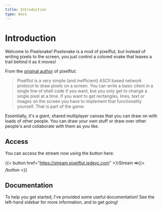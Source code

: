 ```yaml
---
title: Introduction
type: docs
---
```


# Introduction

Welcome to Pixelsnake! Pixelsnake is a mod of pixelflut, but instead of writing
pixels to the screen, you just control a colored snake that leaves a trail
behind it as it moves!

From the [original author](https://github.com/defnull/pixelflut) of pixelflut:

> Pixelflut is a very simple (and inefficient) ASCII based network protocol to
> draw pixels on a screen. You can write a basic client in a single line of
> shell code if you want, but you only get to change a single pixel at a time.
> If you want to get rectangles, lines, text or images on the screen you have
> to implement that functionality yourself. That is part of the game.

Essentially, it's a giant, shared multiplayer canvas that you can draw on with
loads of other people. You can draw your own stuff or draw over other people's
and collaborate with them as you like.

## Access

You can access the stream now using the button here:

{{< button href="https://stream.pixelflut.jedevc.com" >}}Stream ⏯️{{< /button >}}

## Documentation

To help you get started, I've provided some useful documentation! See the
left-hand sidebar for more information, and to get going!

